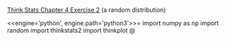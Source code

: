 [Think Stats Chapter 4 Exercise 2](http://greenteapress.com/thinkstats2/html/thinkstats2005.html#toc41) (a random distribution)

<<engine='python', engine.path='python3'>>=
import numpy as np
import random
import thinkstats2
import thinkplot
@
